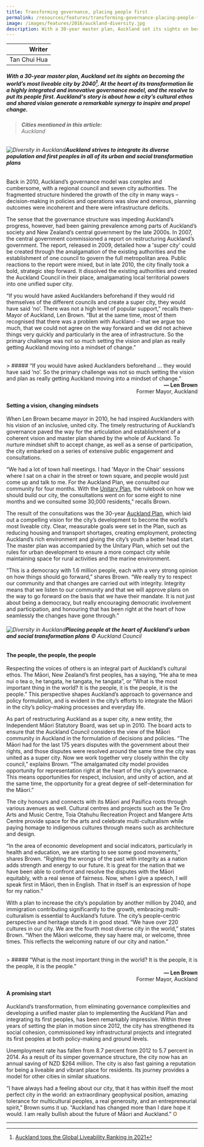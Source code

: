 ```yaml
---
title: Transforming governance, placing people first
permalink: /resources/features/transforming-governance-placing-people-first/
image: /images/features/2016/auckland-diversity.jpg
description: With a 30-year master plan, Auckland set its sights on becoming the world’s most liveable city by 2040. At the heart of its transformation lie a highly integrated and innovative governance model, and the resolve to put its people first. Auckland's story is about how a city’s cultural ethos and shared vision generate a remarkable synergy to inspire and propel change.
---
```


| Writer |
|---:|
| Tan Chui Hua |

##### With a 30-year master plan, Auckland set its sights on becoming the world’s most liveable city by 2040[^1]. At the heart of its transformation lie a highly integrated and innovative governance model, and the resolve to put its people first. Auckland's story is about how a city’s cultural ethos and shared vision generate a remarkable synergy to inspire and propel change.

> ###### **Cities mentioned in this article:** <br> Auckland

###### ![Diversity in Auckland](/images/features/2016/auckland-diversity.jpg/)**Auckland strives to integrate its diverse population and first peoples in all of its urban and social transformation plans**

Back in 2010, Auckland’s governance model was complex and cumbersome, with a regional council and seven city authorities. The fragmented structure hindered the growth of the city in many ways – decision-making in policies and operations was slow and onerous, planning outcomes were incoherent and there were infrastructure deficits.

The sense that the governance structure was impeding Auckland’s progress, however, had been gaining prevalence among parts of Auckland’s society and New Zealand’s central government by the late 2000s. In 2007, the central government commissioned a report on restructuring Auckland’s government. The report, released in 2009, detailed how a 'super city' could be created through the amalgamation of the existing authorities and the establishment of one council to govern the full metropolitan area. Public reactions to the report were mixed, but in late 2010, the city finally took a bold, strategic step forward. It dissolved the existing authorities and created the Auckland Council in their place, amalgamating local territorial powers into one unified super city.

“If you would have asked Aucklanders beforehand if they would rid themselves of the different councils and create a super city, they would have said ‘no’. There was not a high level of popular support,” recalls then-Mayor of Auckland, Len Brown. “But at the same time, most of them recognised that there was a problem with Auckland – that we argue too much, that we could not agree on the way forward and we did not achieve things very quickly and particularly in the area of infrastructure. So the primary challenge was not so much setting the vision and plan as really getting Auckland moving into a mindset of change.”

<br>
> ##### “If you would have asked Aucklanders beforehand … they would have said ‘no’. So the primary challenge was not so much setting the vision and plan as really getting Auckland moving into a mindset of change.”

<div align="right"><b>— Len Brown</b><br> Former Mayor, Auckland</div>

#### **Setting a vision, changing mindsets**

When Len Brown became mayor in 2010, he had inspired Aucklanders with his vision of an inclusive, united city. The timely restructuring of Auckland’s governance paved the way for the articulation and establishment of a coherent vision and master plan shared by the whole of Auckland. To nurture mindset shift to accept change, as well as a sense of participation, the city embarked on a series of extensive public engagement and consultations.

“We had a lot of town hall meetings. I had 'Mayor in the Chair' sessions where I sat on a chair in the street or town square, and people would just come up and talk to me. For the Auckland Plan, we consulted our community for four months. With the [Unitary Plan](http://www.aucklandcouncil.govt.nz/en/planspoliciesprojects/plansstrategies/unitaryplan/pages/home.aspx), the rulebook on how we should build our city, the consultations went on for some eight to nine months and we consulted some 30,000 residents,” recalls Brown.

The result of the consultations was the 30-year [Auckland Plan](https://www.aucklandcouncil.govt.nz/plans-projects-policies-reports-bylaws/our-plans-strategies/auckland-plan/Pages/default.aspx), which laid out a compelling vision for the city’s development to become the world’s most liveable city. Clear, measurable goals were set in the Plan, such as reducing housing and transport shortages, creating employment, protecting Auckland’s rich environment and giving the city’s youth a better head start. The master plan was accompanied by the Unitary Plan, which set out the rules for urban development to ensure a more compact city while maintaining space for rural activities and the marine environment.

“This is a democracy with 1.6 million people, each with a very strong opinion on how things should go forward,” shares Brown. “We really try to respect our community and that changes are carried out with integrity. Integrity means that we listen to our community and that we will approve plans on the way to go forward on the basis that we have their mandate. It is not just about being a democracy, but really encouraging democratic involvement and participation, and honouring that has been right at the heart of how seamlessly the changes have gone through.”

###### ![Diversity in Auckland](/images/features/2016/auckland-people-first.jpg/)**Placing people at the heart of Auckland’s urban and social transformation plans** © Auckland Council

#### **The people, the people, the people**

Respecting the voices of others is an integral part of Auckland’s cultural ethos. The Māori, New Zealand’s first peoples, has a saying, “He aha te mea nui o tea o, he tangata, he tangata, he tangata”, or “What is the most important thing in the world? It is the people, it is the people, it is the people.” This perspective shapes Auckland’s approach to governance and policy formulation, and is evident in the city’s efforts to integrate the Māori in the city’s policy-making processes and everyday life.

As part of restructuring Auckland as a super city, a new entity, the Independent Māori Statutory Board, was set up in 2010. The board acts to ensure that the Auckland Council considers the view of the Māori community in Auckland in the formulation of decisions and policies. “The Māori had for the last 175 years disputes with the government about their rights, and those disputes were resolved around the same time the city was united as a super city. Now we work together very closely within the city council,” explains Brown. “The amalgamated city model provides opportunity for representation right at the heart of the city’s governance. This means opportunities for respect, inclusion, and unity of action, and at the same time, the opportunity for a great degree of self-determination for the Māori.”

The city honours and connects with its Māori and Pasifica roots through various avenues as well. Cultural centres and projects such as the Te Oro Arts and Music Centre, Toia Otahuhu Recreation Project and Mangere Arts Centre provide space for the arts and celebrate multi-culturalism while paying homage to indigenous cultures through means such as architecture and design.

“In the area of economic development and social indicators, particularly in health and education, we are starting to see some good movements,” shares Brown. “Righting the wrongs of the past with integrity as a nation adds strength and energy to our future. It is great for the nation that we have been able to confront and resolve the disputes with the Māori equitably, with a real sense of fairness. Now, when I give a speech, I will speak first in Māori, then in English. That in itself is an expression of hope for my nation.”

With a plan to increase the city’s population by another million by 2040, and immigration contributing significantly to the growth, embracing multi-culturalism is essential to Auckland’s future. The city’s people-centric perspective and heritage stands it in good stead. “We have over 220 cultures in our city. We are the fourth most diverse city in the world,” states Brown. “When the Māori welcome, they say haere mai, or welcome, three times. This reflects the welcoming nature of our city and nation.”

<br>
> ##### “What is the most important thing in the world? It is the people, it is the people, it is the people.”

<div align="right"><b>— Len Brown</b><br> Former Mayor, Auckland</div>

#### **A promising start**

Auckland’s transformation, from eliminating governance complexities and developing a unified master plan to implementing the Auckland Plan and integrating its first peoples, has been remarkably impressive. Within three years of setting the plan in motion since 2012, the city has strengthened its social cohesion, commissioned key infrastructural projects and integrated its first peoples at both policy-making and ground levels.

Unemployment rate has fallen from 8.7 percent from 2012 to 5.7 percent in 2014. As a result of its simper governance structure, the city now has an annual saving of NZD $264 million. The city is also fast gaining a reputation for being a liveable and vibrant place for residents. Its journey provides a model for other cities in similar situations.

“I have always had a feeling about our city, that it has within itself the most perfect city in the world: an extraordinary geophysical position, amazing tolerance for multicultural peoples, a real generosity, and an entrepreneurial spirit,” Brown sums it up. “Auckland has changed more than I dare hope it would. I am really bullish about the future of Māori and Auckland.” **<font color="#967942">O</font>**

---

[^1]: [Auckland tops the Global Liveability Ranking in 2021](https://www.eiu.com/n/auckland-tops-the-global-liveability-ranking/)
